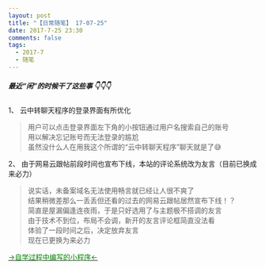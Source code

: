 ```yaml
---
layout: post
title: "【日常随笔】 17-07-25"
date: 2017-7-25 23:30
comments: false
tags:
  - 2017-7
  - 随笔
---
```


##### 最近“闲”的时候干了这些事 👇👇👇

<!--more-->

1、 云中转聊天程序的登录界面有所优化
> 用户可以点击登录界面左下角的小按钮通过用户名搜索自己的账号  
用以解决忘记账号而无法登录的尴尬  
虽然没什么人在用我这个所谓的“云中转聊天程序”聊天就是了😅

2、 由于网易云跟帖前段时间也宣布下线，本站的评论系统改为友言（目前已换成 来必力）
> 说实话，未备案域名无法使用畅言就已经让人很不爽了  
结果稍微差那么一丢丢但还看的过去的网易云跟帖居然宣布下线！？  
简直是屋漏偏逢连夜雨，于是只好选用了与主题极不搭调的友言  
由于技术不到位，布局不会调，新开的友言评论框简直没法看  
体验了一段时间之后，决定放弃友言  
现在已更换为来必力

<a href="http://software.solutionx.top"><font style="color:green;"> ->自学过程中编写的小程序<- </font></a>
